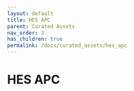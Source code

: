 ```yaml
---
layout: default
title: HES APC
parent: Curated Assets
nav_order: 3
has_children: true
permalink: /docs/curated_assets/hes_apc
---
```


# HES APC
